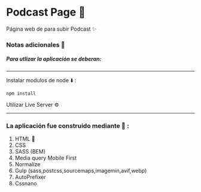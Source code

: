 # Podcast Page 🍔

Página web de para subir Podcast ✨


### Notas adicionales 📗

##### Para utlizar la aplicación se deberan:

---

Instalar modulos de node ⬇️ :

```
npm install
```

Utilizar Live Server ⚙️ 

---

### La aplicación fue construido mediante 🔧 :

1. HTML 🚀
2. CSS
3. SASS (BEM)
4. Media query Mobile First
5. Normalize
6. Gulp (sass,postcss,sourcemaps,imagemin,avif,webp)
7. AutoPrefixer
8. Cssnano
